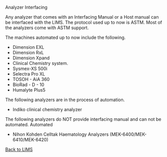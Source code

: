 Analyzer Interfacing

Any analyzer that comes with an Interfacing Manual or a Host manual can be interfaced with the LIMS. The protocol used up to now is ASTM. Most of the analyzers come with ASTM support. 

The machines automated up to now include the following.

* Dimension EXL
* Dimension RxL
* Dimension Xpand
* Clinical Chemistry system.
* Sysmex-XS 500i
* Selectra Pro XL
* TOSOH - AiA 360
* BioRad - D - 10
* Humalyte Plus5

The following analyzers are in the process of automation.
* Indiko clinical chemistry analyzer

The following analyzers do NOT provide interfacing manual and can not be automated.
Automated
* Nihon Kohden Celltak Haematology Analyzers (MEK-6400/MEK-6410/MEK-6420)

[Back to LIMS](https://github.com/hmislk/hmis/wiki/LIMS)